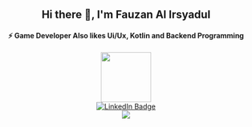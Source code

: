 <div align="center">
  <h2>Hi there 👋, I'm Fauzan Al Irsyadul</h2>
  <h4>⚡ Game Developer Also likes Ui/Ux, Kotlin and Backend Programming</h4>
</div>
<div id="header" align="center">
  <img src="https://media.giphy.com/media/EmXcVvHAgLTWyOSItd/giphy.gif" width="100"/>
  <div id="badges">
  <a href=https://www.linkedin.com/in/fauzanirsyad/">
    <img src="https://img.shields.io/badge/LinkedIn-blue?style=for-the-badge&logo=linkedin&logoColor=white" alt="LinkedIn Badge"/>
  </a>
</div>
</div>
<!-- <div align="center"><a href="https://git.io/streak-stats"><img src="https://github-readme-streak-stats.herokuapp.com?user=fauzannet&theme=material&mode=weekly" alt="GitHub Streak" /></a></div> -->
<div align="center"><a><img src="https://github-readme-stats.vercel.app/api/top-langs/?username=fauzannet&layout=compact"/></a></div>
<!--
**fauzannet/fauzannet** is a ✨ _special_ ✨ repository because its `README.md` (this file) appears on your GitHub profile.

### 

Here are some ideas to get you started:

- 🔭 I’m currently working on ...
- 🌱 I’m currently learning ...
- 👯 I’m looking to collaborate on ...
- 🤔 I’m looking for help with ...
- 💬 Ask me about ...
- 📫 How to reach me: ...
- 😄 Pronouns: ...
- ⚡ Fun fact: ...
-->
